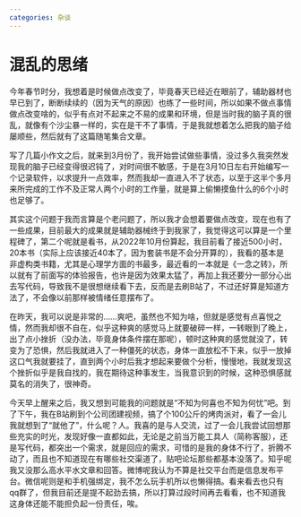 ```yaml
---
categories: 杂谈
---
```


# 混乱的思绪

今年春节时分，我想着是时候做点改变了，毕竟春天已经近在眼前了，辅助器材也早已到了，断断续续的（因为天气的原因）也练了一些时间，所以如果不做点事情做点改变啥的，似乎有点对不起来之不易的成果和环境，但是当时我的脑子真的很乱，就像有个沙尘暴一样的，实在是干不了事情，于是我就想着怎么把我的脑子给屡顺些，然后就有了这篇随笔集合文章。

写了几篇小作文之后，就来到3月份了，我开始尝试做些事情，没过多久我突然发现我的脑子已经变得很迟钝了，对时间很不敏感，于是在3月10日左右开始编写一个记录软件，以求提升一点效率，然而我却一直进入不了状态，以至于这半个多月来所完成的工作不及正常人两个小时的工作量，就是算上偷懒摸鱼什么的6个小时也足够了。

其实这个问题于我而言算是个老问题了，所以我才会想着要做点改变，现在也有了一些成果，目前最大的成果就是辅助器械终于到我家了，我觉得这可以算是一个里程碑了，第二个呢就是看书，从2022年10月份算起，我目前看了接近500小时，20本书（实际上应该接近40本了，因为套装书是不会分开算的），我看的基本是非虚构类书籍，尤其是心理学方面的书最多，最近看的一本就是《一念之转》，所以就有了前面写的体验报告，也许是因为效果太猛了，再加上我还要分一部分心出去写代码，导致我不是很想继续看下去，反而是去刷B站了，不过还好算是知道方法了，不会像以前那样被情绪任意摆布了。

在昨天，我可以说是非常的……爽吧，虽然也不知为啥，但就是感觉有点喜悦之情，然而我却很不自在，似乎这种爽的感觉马上就要破碎一样，一转眼到了晚上，出了点小挫折（没办法，毕竟身体条件摆在那呢），顿时这种爽的感觉就没了，转变为了恐惧，然后我就进入了一种僵死的状态，身体一直放松不下来，似乎一放掉这口气我就要挂了，直到两个小时后我才想起来要做个分析，慢慢地，我就发现这个挫折似乎是我自找的，我在期待这种事发生，当我意识到的时候，这种恐惧感就莫名的消失了，很神奇。

今天早上醒来之后，我又想到可能我的问题就是“不知为何喜也不知为何忧”吧。到了下午，我在B站刷到个公司团建视频，搞了个100公斤的烤肉派对，看了一会儿我就想到了“就他了”，什么呢？人。我喜的是与人交流，过了一会儿我尝试回想那些充实的时光，发现好像一直都如此，无论是之前当万能工具人（简称客服），还是写代码，都突出一个需求，就是回应的需求，可惜的是我的身体不行了，折腾不动了，而且也不知道现在有哪些社交渠道了，贴吧论坛那些都基本没落了。知乎呢我又没那么高水平水文章和回答。微博呢我认为不算是社交平台而是信息发布平台。微信呢则是和手机强绑定，我不怎么玩手机所以也懒得搞。看来看去也只有qq群了，但我目前还是提不起劲去搞，所以打算过段时间再去看看，也不知道我这身体还能不能担负起一份责任，唉。

